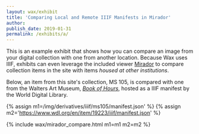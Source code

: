 ```yaml
---
layout: wax/exhibit
title: 'Comparing Local and Remote IIIF Manifests in Mirador'
author:
publish_date: 2019-01-31
permalink: /exhibits/a/
---
```


This is an example exhibit that shows how you can compare an image from your digital collection with one from another location. Because Wax uses IIIF, exhibits can even leverage the included viewer [Mirador](http://projectmirador.org) to compare collection items in the site with items _housed at other institutions_.

Below, an item from this site's collection, MS 105, is compared with one from the Walters Art Museum, _[Book of Hours](https://www.wdl.org/en/item/19223/)_, hosted as a IIIF manifest by the World Digital Library.

{% assign m1=/img/derivatives/iiif/ms105/manifest.json' %}
{% assign m2='https://www.wdl.org/en/item/19223/iiif/manifest.json' %}

{% include wax/mirador_compare.html m1=m1 m2=m2 %}
